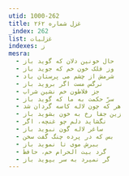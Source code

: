 ```yaml
---
utid: 1000-262
title: غزل شماره ۲۶۲
_index: 262
list: غزلیات
indexes: ز
mesra:
  - حال خونین دلان که گوید باز
  - وز فلک خون خم که جوید باز
  - شرمش از چشم می پرستان باد
  - نرگس مست اگر بروید باز
  - جز فلاطون خم نشین شراب
  - سرّ حکمت به ما که گوید باز
  - هر که چون لاله کاسه گردان شد
  - زین جفا رخ به خون بشوید باز
  - نگشاید دلم چو غنچه، اگر
  - ساغر لاله گون نبوید باز
  - بس که در پرده چنگ گفت سخن
  - ببرش موی تا نموید باز
  - گرد بیت الحرام خم، حافظ
  - گر نمیرد به سر بپوید باز
---
```

